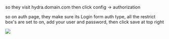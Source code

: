 so they visit hydra.domain.com then click config -> authorization


so on auth page, they make sure its Login form auth type, all the restrict box's are set to on, add your user and password, then click save at top right


![](http://i.imgur.com/lxJciRx.png)